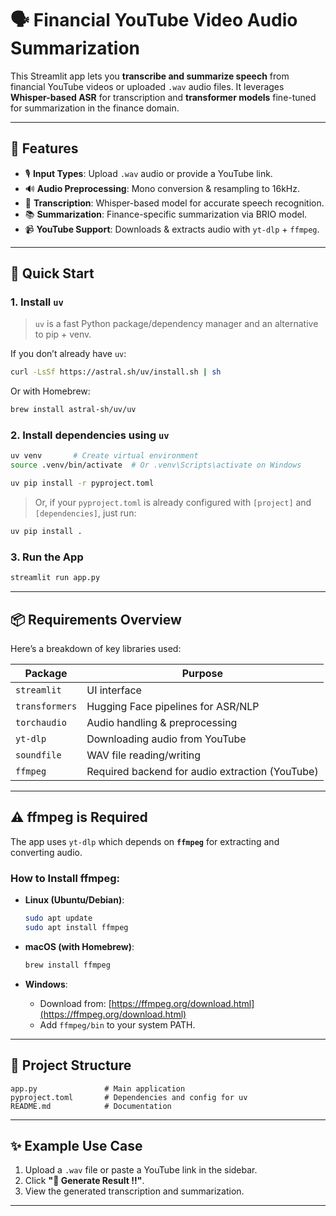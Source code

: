 # 🗣️ Financial YouTube Video Audio Summarization

This Streamlit app lets you **transcribe and summarize speech** from financial YouTube videos or uploaded `.wav` audio files. It leverages **Whisper-based ASR** for transcription and **transformer models** fine-tuned for summarization in the finance domain.

---

## 🔧 Features

- 🎙️ **Input Types**: Upload `.wav` audio or provide a YouTube link.
- 🔊 **Audio Preprocessing**: Mono conversion & resampling to 16kHz.
- 🧠 **Transcription**: Whisper-based model for accurate speech recognition.
- 📚 **Summarization**: Finance-specific summarization via BRIO model.
- 📹 **YouTube Support**: Downloads & extracts audio with `yt-dlp` + `ffmpeg`.

---

## 🚀 Quick Start

### 1. Install `uv`

> `uv` is a fast Python package/dependency manager and an alternative to pip + venv.

If you don’t already have `uv`:

```bash
curl -LsSf https://astral.sh/uv/install.sh | sh
```

Or with Homebrew:

```bash
brew install astral-sh/uv/uv
```

### 2. Install dependencies using `uv`

```bash
uv venv       # Create virtual environment
source .venv/bin/activate  # Or .venv\Scripts\activate on Windows

uv pip install -r pyproject.toml
```

> Or, if your `pyproject.toml` is already configured with `[project]` and `[dependencies]`, just run:

```bash
uv pip install .
```

### 3. Run the App

```bash
streamlit run app.py
```

---

## 📦 Requirements Overview

Here’s a breakdown of key libraries used:

| Package        | Purpose                                         |
| -------------- | ----------------------------------------------- |
| `streamlit`    | UI interface                                    |
| `transformers` | Hugging Face pipelines for ASR/NLP              |
| `torchaudio`   | Audio handling & preprocessing                  |
| `yt-dlp`       | Downloading audio from YouTube                  |
| `soundfile`    | WAV file reading/writing                        |
| `ffmpeg`       | Required backend for audio extraction (YouTube) |

---

## ⚠️ ffmpeg is Required

The app uses `yt-dlp` which depends on **`ffmpeg`** for extracting and converting audio.

### How to Install ffmpeg:

- **Linux (Ubuntu/Debian)**:

  ```bash
  sudo apt update
  sudo apt install ffmpeg
  ```

- **macOS (with Homebrew)**:

  ```bash
  brew install ffmpeg
  ```

- **Windows**:

  - Download from: [https://ffmpeg.org/download.html](https://ffmpeg.org/download.html)
  - Add `ffmpeg/bin` to your system PATH.

---

## 📂 Project Structure

```
app.py               # Main application
pyproject.toml       # Dependencies and config for uv
README.md            # Documentation
```

---

## ✨ Example Use Case

1. Upload a `.wav` file or paste a YouTube link in the sidebar.
2. Click **"🚀 Generate Result !!"**.
3. View the generated transcription and summarization.

---

